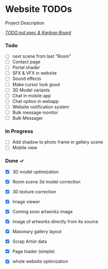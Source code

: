 # Website TODOs

Project Description

<em>[TODO.md spec & Kanban Board](https://bit.ly/3fCwKfM)</em>

### Todo

- [ ] next scene from last "Room"  
- [ ] Contact page  
- [ ] Portal shader  
- [ ] SFX & VFX in website  
- [ ] Sound effects  
- [ ] Make cursor look good  
- [ ] 3D Model variants  
- [ ] Chat in mobile app  
- [ ] Chat option in webapp  
- [ ] Website notification system  
- [ ] Bulk message monitor  
- [ ] Bulk Messager  

### In Progress

- [ ] Add shadow to photo frame in gallery scene  
- [ ] Mobile view  

### Done ✓

- [x] 3D model optimization  
- [x] Room scene 3d model correction  
- [x] 3D texture correction  
- [x] Image viewer  
- [x] Coming soon artworks image  
- [x] Image of artworks directly from its source  
- [x] Masonary gallery layout  
- [x] Scrap Artist data  
- [x] Page loader (simple)  
- [x] whole website optimization  

